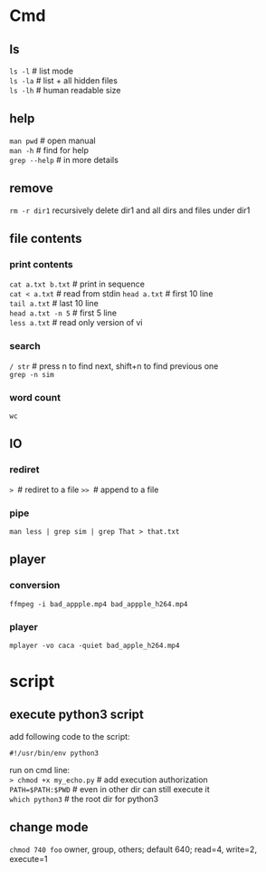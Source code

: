 # Cmd
## ls
```ls -l``` # list mode  
```ls -la``` # list + all hidden files  
```ls -lh``` # human readable size  
## help
```man pwd```  # open manual  
```man -h```  # find for help  
```grep --help```  # in more details  
## remove
```rm -r dir1```  recursively delete dir1 and all dirs and files under dir1  

## file contents
### print contents
```cat a.txt b.txt``` # print in sequence  
```cat < a.txt```  # read from stdin
```head a.txt```  # first 10 line  
```tail a.txt```  # last 10 line  
```head a.txt -n 5``` # first 5 line  
```less a.txt```  # read only version of vi
### search
```/ str```  # press n to find next, shift+n to find previous one  
```grep -n sim  ```
### word count
```wc ```
## IO
### rediret
```> ```# rediret to a file
```>> ```# append to a file
### pipe
```man less | grep sim | grep That > that.txt```  
## player
### conversion
```ffmpeg -i bad_appple.mp4 bad_appple_h264.mp4```  
### player
```mplayer -vo caca -quiet bad_apple_h264.mp4```  

# script
## execute python3 script
add following code to the script:  
```
#!/usr/bin/env python3
```
run on cmd line:  
```> chmod +x my_echo.py``` # add execution authorization  
```PATH=$PATH:$PWD``` # even in other dir can still execute it  
```which python3``` # the root dir for python3
## change mode
```chmod 740 foo``` owner, group, others; default 640; read=4, write=2, execute=1  
  
  

